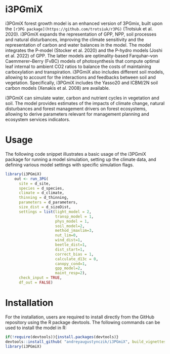 # i3PGmiX
i3PGmiX forest growth model is an enhanced version of 3PGmix, built upon the `[r3PG package](https://github.com/trotsiuk/r3PG)` (Trotsiuk et al. 2020). i3PGmiX expands the representation of GPP, NPP, soil processes and natural disturbances, improving the climate sensitivity and the representation of carbon and water balances in the model. The model integrates the P-model (Stocker et al. 2020) and the P-hydro models (Joshi et al. 2022) of GPP. The latter models are optimality-based Farquhar–von Caemmerer–Berry (FvBC) models of photosynthesis that compute optimal leaf internal to ambient CO2 ratios to balance the costs of maintaining carboxylation and transpiration. i3PGmiX also includes different soil models, allowing to account for the interactions and feedbacks between soil and vegetation. Specifically, i3PGmiX includes the Yasso20 and ICBM/2N soil carbon models  (Xenakis et al. 2008) are available. 

i3PGmiX can simulate  water, carbon and nutrient cycles in vegetation and soil. The model provides estimates of the impacts of climate change, natural disturbances and forest management drivers on forest ecosystems, allowing to derive parameters relevant for management planning and ecosystem services indicators. 

# Usage
The following code snippet illustrates a basic usage of the i3PGmiX package for running a model simulation, setting up the climate data, and defining various model settings with specific simulation flags. 
```r
library(i3PGmiX)
    out <- run_3PG(
      site = d_site,
      species = d_species,
      climate = d_climate,
      thinning = d_thinning,
      parameters = d_parameters,
      size_dist = d_sizeDist,
      settings = list(light_model = 2,
                      transp_model = 1, 
                      phys_model = 1,
                      soil_model=2,
                      method_jmaxlim=3,
                      nut_lim=0,
                      wind_dist=1, 
                      beetle_dist=1,
                      dist_start=1,
                      correct_bias = 1,
                      calculate_d13c = 0,
                      canopy_cond=1,
                      gpp_model=2, 
                      maint_resp=2),
      check_input = TRUE,
      df_out = FALSE)
```
# Installation
For the installation, users are required to install directly from the GitHub repository using the R package devtools. The following commands can be used to install the model in R:
```r
if(!require(devtools)){install.packages(devtools)}
devtools::install_github( "andreyaugustynczik/i3PGmiX", build_vignettes = TRUE )
library(i3PGmiX)
```
